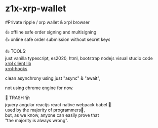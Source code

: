 # z1x-xrp-wallet
#Private ripple / xrp wallet & xrpl browser

👍 offline safe order signing and multisigning <br/>
👍 online safe order submission without secret keys<br/>

👍 TOOLS:<br/>
just vanilla typescript, es2020, html, bootstrap
nodejs
visual studio code<br/>
[xrpl client lib](https://xrpl.org/)<br/>
[xrpl-hooks](http://hooks.xrpl.org)

clean asynchrony using just "async" & "await", <br/>

not using chrome engine for now.<br/>



💩 TRASH 🗑:<br/>
jquery angular reactjs react native webpack babel 💩<br/>
used by the majority of programmers💩, <br/>
but, as we know, anyone can easily prove that <br/>
"the majority is always wrong".



